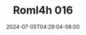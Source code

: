 --- 
title: "Roml4h 016"
description: "  bokeh Roml4h 016      "
date: 2024-07-05T04:29:04-08:00
file_code: "a2gkti93cep6"
draft: false
cover: "9iiu6ezxcg1grbzj.jpg"
tags: ["indo", "bokep-indo", "bokep-viral", "bokep-ig"]
length: 181
fld_id: "1483159"
foldername: "Arsya 1"
categories: ["Arsya 1"]
views: 0
---